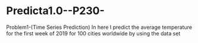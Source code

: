 # Predicta1.0--P230-
Problem1-(Time Series Prediction) In here I predict the average temperature for the first week of 2019 for 100 cities worldwide by using the data set
